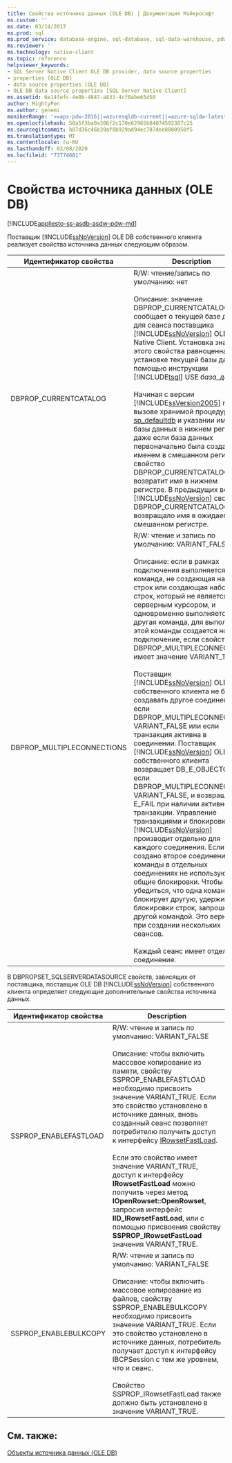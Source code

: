 ```yaml
---
title: Свойства источника данных (OLE DB) | Документация Майкрософт
ms.custom: ''
ms.date: 03/14/2017
ms.prod: sql
ms.prod_service: database-engine, sql-database, sql-data-warehouse, pdw
ms.reviewer: ''
ms.technology: native-client
ms.topic: reference
helpviewer_keywords:
- SQL Server Native Client OLE DB provider, data source properties
- properties [OLE DB]
- data source properties [OLE DB]
- OLE DB data source properties [SQL Server Native Client]
ms.assetid: 6e14fefc-4e0b-4847-a833-4cf0abe65d50
author: MightyPen
ms.author: genemi
monikerRange: '>=aps-pdw-2016||=azuresqldb-current||=azure-sqldw-latest||>=sql-server-2016||=sqlallproducts-allversions||>=sql-server-linux-2017||=azuresqldb-mi-current'
ms.openlocfilehash: 50a5f3ba0a306f2c170e62965b84074592387c25
ms.sourcegitcommit: b87d36c46b39af8b929ad94ec707dee8800950f5
ms.translationtype: MT
ms.contentlocale: ru-RU
ms.lasthandoff: 02/08/2020
ms.locfileid: "73774681"
---
```

# <a name="data-source-properties-ole-db"></a>Свойства источника данных (OLE DB)
[!INCLUDE[appliesto-ss-asdb-asdw-pdw-md](../../includes/appliesto-ss-asdb-asdw-pdw-md.md)]

  Поставщик [!INCLUDE[ssNoVersion](../../includes/ssnoversion-md.md)] OLE DB собственного клиента реализует свойства источника данных следующим образом.  
  
|Идентификатор свойства|Description|  
|-----------------|-----------------|  
|DBPROP_CURRENTCATALOG|R/W: чтение/запись по умолчанию: нет<br /><br /> Описание: значение DBPROP_CURRENTCATALOG сообщает о текущей базе данных для сеанса поставщика [!INCLUDE[ssNoVersion](../../includes/ssnoversion-md.md)] OLE DB Native Client. Установка значения этого свойства равноценна установке текущей базы данных с помощью инструкции [!INCLUDE[tsql](../../includes/tsql-md.md)] USE *база_данных*.<br /><br /> Начиная с версии [!INCLUDE[ssVersion2005](../../includes/ssversion2005-md.md)] при вызове хранимой процедуры [sp_defaultdb](../../relational-databases/system-stored-procedures/sp-defaultdb-transact-sql.md) и указании имени базы данных в нижнем регистре, даже если база данных первоначально была создана с именем в смешанном регистре, свойство DBPROP_CURRENTCATALOG возвратит имя в нижнем регистре. В предыдущих версиях [!INCLUDE[ssNoVersion](../../includes/ssnoversion-md.md)] свойство DBPROP_CURRENTCATALOG возвращало имя в ожидаемом смешанном регистре.|  
|DBPROP_MULTIPLECONNECTIONS|R/W: чтение и запись по умолчанию: VARIANT_FALSE<br /><br /> Описание: если в рамках подключения выполняется команда, не создающая набор строк или создающая набор строк, который не является серверным курсором, и одновременно выполняется другая команда, для выполнения этой команды создается новое подключение, если свойство DBPROP_MULTIPLECONNECTIONS имеет значение VARIANT_TRUE.<br /><br /> Поставщик [!INCLUDE[ssNoVersion](../../includes/ssnoversion-md.md)] OLE DB собственного клиента не будет создавать другое соединение, если DBPROP_MULTIPLECONNECTION VARIANT_FALSE или если транзакция активна в соединении. Поставщик [!INCLUDE[ssNoVersion](../../includes/ssnoversion-md.md)] OLE DB собственного клиента возвращает DB_E_OBJECTOPEN, если DBPROP_MULTIPLECONNECTIONS VARIANT_FALSE, и возвращает E_FAIL при наличии активной транзакции. Управление транзакциями и блокировками [!INCLUDE[ssNoVersion](../../includes/ssnoversion-md.md)] производит отдельно для каждого соединения. Если создано второе соединение, команды в отдельных соединениях не используют общие блокировки. Чтобы убедиться, что одна команда не блокирует другую, удерживайте блокировки строк, запрошенных другой командой. Это верно и при создании нескольких сеансов.<br /><br /> Каждый сеанс имеет отдельное соединение.|  
  
 В DBPROPSET_SQLSERVERDATASOURCE свойств, зависящих от поставщика, поставщик OLE DB [!INCLUDE[ssNoVersion](../../includes/ssnoversion-md.md)] собственного клиента определяет следующие дополнительные свойства источника данных.  
  
|Идентификатор свойства|Description|  
|-----------------|-----------------|  
|SSPROP_ENABLEFASTLOAD|R/W: чтение и запись по умолчанию: VARIANT_FALSE<br /><br /> Описание: чтобы включить массовое копирование из памяти, свойству SSPROP_ENABLEFASTLOAD необходимо присвоить значение VARIANT_TRUE. Если это свойство установлено в источнике данных, вновь созданный сеанс позволяет потребителю получить доступ к интерфейсу [IRowsetFastLoad](../../relational-databases/native-client-ole-db-interfaces/irowsetfastload-ole-db.md).<br /><br /> Если это свойство имеет значение VARIANT_TRUE, доступ к интерфейсу **IRowsetFastLoad** можно получить через метод **IOpenRowset::OpenRowset**, запросив интерфейс **IID_IRowsetFastLoad**, или с помощью присвоения свойству **SSPROP_IRowsetFastLoad** значения VARIANT_TRUE.|  
|SSPROP_ENABLEBULKCOPY|R/W: чтение и запись по умолчанию: VARIANT_FALSE<br /><br /> Описание: чтобы включить массовое копирование из файлов, свойству SSPROP_ENABLEBULKCOPY необходимо присвоить значение VARIANT_TRUE. Если это свойство установлено в источнике данных, потребитель получает доступ к интерфейсу IBCPSession с тем же уровнем, что и сеанс.<br /><br /> Свойство SSPROP_IRowsetFastLoad также должно быть установлено в значение VARIANT_TRUE.|  
  
## <a name="see-also"></a>См. также:  
 [Объекты источника данных &#40;OLE DB&#41;](../../relational-databases/native-client-ole-db-data-source-objects/data-source-objects-ole-db.md)  
  
  
